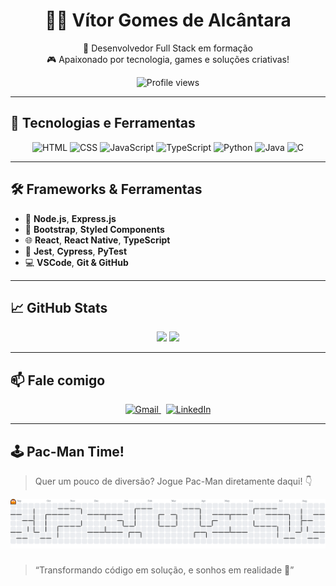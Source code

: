 <h1 align="center">👨‍💻 Vítor Gomes de Alcântara</h1>

<p align="center">
  🚀 Desenvolvedor Full Stack em formação <br>
  🎮 Apaixonado por tecnologia, games e soluções criativas!
</p>

<p align="center">
  <img src="https://komarev.com/ghpvc/?username=vitorBud&style=flat-square&color=blue" alt="Profile views" />
</p>

---

## 🧰 Tecnologias e Ferramentas

<p align="center">
  <img src="https://cdn.jsdelivr.net/gh/devicons/devicon/icons/html5/html5-original.svg" title="HTML5" alt="HTML" width="40" />
  <img src="https://cdn.jsdelivr.net/gh/devicons/devicon/icons/css3/css3-original.svg" title="CSS3" alt="CSS" width="40" />
  <img src="https://cdn.jsdelivr.net/gh/devicons/devicon/icons/javascript/javascript-original.svg" title="JavaScript" alt="JavaScript" width="40" />
  <img src="https://cdn.jsdelivr.net/gh/devicons/devicon/icons/typescript/typescript-original.svg" title="TypeScript" alt="TypeScript" width="40" />
  <img src="https://cdn.jsdelivr.net/gh/devicons/devicon/icons/python/python-original.svg" title="Python" alt="Python" width="40" />
  <img src="https://cdn.jsdelivr.net/gh/devicons/devicon/icons/java/java-original.svg" title="Java" alt="Java" width="40" />
  <img src="https://cdn.jsdelivr.net/gh/devicons/devicon/icons/c/c-original.svg" title="C" alt="C" width="40" />
</p>

---

## 🛠️ Frameworks & Ferramentas

- 🔧 **Node.js**, **Express.js**
- 💅 **Bootstrap**, **Styled Components**
- 🌐 **React**, **React Native**, **TypeScript**
- 🧪 **Jest**, **Cypress**, **PyTest**
- 💻 **VSCode**, **Git & GitHub**

---

## 📈 GitHub Stats

<p align="center">
  <img src="https://github-readme-stats.vercel.app/api?username=vitorBud&show_icons=true&theme=radical" width="48%" />
  <img src="https://github-readme-stats.vercel.app/api/top-langs/?username=vitorBud&layout=compact&theme=radical" width="48%" />
</p>

---

## 📫 Fale comigo

<p align="center">
  <a href="mailto:vitor.probem@gmail.com">
    <img src="https://img.shields.io/badge/-vitor.probem@gmail.com-D14836?style=for-the-badge&logo=gmail&logoColor=white" alt="Gmail" />
  </a>
  &nbsp;
  <a href="https://www.linkedin.com/in/vítor-gomes-6a5915285/" target="_blank">
    <img src="https://img.shields.io/badge/-LinkedIn-0A66C2?style=for-the-badge&logo=linkedin&logoColor=white" alt="LinkedIn" />
  </a>
</p>


---


## 🕹️ Pac-Man Time!

> Quer um pouco de diversão? Jogue Pac-Man diretamente daqui! 👇
> 
<picture>
  <source media="(prefers-color-scheme: dark)" srcset="https://raw.githubusercontent.com/vitorBud/vitorBud/output/pacman-contribution-graph-dark.svg">
  <source media="(prefers-color-scheme: light)" srcset="https://raw.githubusercontent.com/vitorBud/vitorBud/output/pacman-contribution-graph.svg">
  <img alt="pacman contribution graph" src="https://raw.githubusercontent.com/vitorBud/vitorBud/output/pacman-contribution-graph.svg">
</picture>

###

> “Transformando código em solução, e sonhos em realidade 🚀”
